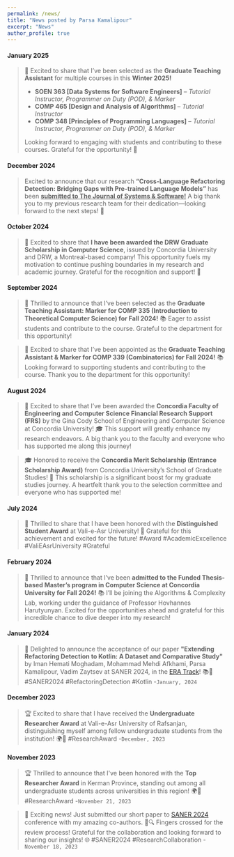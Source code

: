 ```yaml
---
permalink: /news/
title: "News posted by Parsa Kamalipour"
excerpt: "News"
author_profile: true
---
```


<!-- # NEWS -->
#### January 2025
> 🎉 Excited to share that I’ve been selected as the **Graduate Teaching Assistant** for multiple courses in this **Winter 2025!**  
>  
> - **SOEN 363 [Data Systems for Software Engineers]** – *Tutorial Instructor, Programmer on Duty (POD), & Marker*  
> - **COMP 465 [Design and Analysis of Algorithms]** – *Tutorial Instructor*  
> - **COMP 348 [Principles of Programming Languages]** – *Tutorial Instructor, Programmer on Duty (POD), & Marker*  
>  
> Looking forward to engaging with students and contributing to these courses. Grateful for the opportunity! 🚀

#### December 2024
> Excited to announce that our research **“Cross-Language Refactoring Detection: Bridging Gaps with Pre-trained Language Models”** has been **<u>submitted to The Journal of Systems & Software!</u>** A big thank you to my previous research team for their dedication—looking forward to the next steps! 🚀

#### October 2024
> 🎉 Excited to share that **I have been awarded the DRW Graduate Scholarship in Computer Science**, issued by Concordia University and DRW, a Montreal-based company! This opportunity fuels my motivation to continue pushing boundaries in my research and academic journey. Grateful for the recognition and support! 🚀

#### September 2024
> 🎉 Thrilled to announce that I’ve been selected as the **Graduate Teaching Assistant: Marker for COMP 335 (Introduction to Theoretical Computer Science) for Fall 2024!** 📚 Eager to assist students and contribute to the course. Grateful to the department for this opportunity!

> 🎉 Excited to share that I’ve been appointed as the **Graduate Teaching Assistant & Marker for COMP 339 (Combinatorics) for Fall 2024!** 📚 Looking forward to supporting students and contributing to the course. Thank you to the department for this opportunity!

#### August 2024
> 🌟 Excited to share that I’ve been awarded the **Concordia Faculty of Engineering and Computer Science Financial Research Support (FRS)** by the Gina Cody School of Engineering and Computer Science at Concordia University! 🎓 This support will greatly enhance my research endeavors. A big thank you to the faculty and everyone who has supported me along this journey! 

> 🎓 Honored to receive the **Concordia Merit Scholarship (Entrance Scholarship Award)** from Concordia University’s School of Graduate Studies! 🌟 This scholarship is a significant boost for my graduate studies journey. A heartfelt thank you to the selection committee and everyone who has supported me!

#### July 2024
> 🎉 Thrilled to share that I have been honored with the **Distinguished Student Award** at Vali-e-Asr University! 🌟 Grateful for this achievement and excited for the future! #Award #AcademicExcellence #ValiEAsrUniversity #Grateful 

#### February 2024
> 🚀 Thrilled to announce that I’ve been **admitted to the Funded Thesis-based Master’s program in Computer Science at Concordia University for Fall 2024!** 📚 I’ll be joining the Algorithms & Complexity Lab, working under the guidance of Professor Hovhannes Harutyunyan. Excited for the opportunities ahead and grateful for this incredible chance to dive deeper into my research!


#### January 2024
> 🚀 Delighted to announce the acceptance of our paper **"Extending Refactoring Detection to Kotlin: A Dataset and Comparative Study"** by Iman Hemati Moghadam, Mohammad Mehdi Afkhami, Parsa Kamalipour, Vadim Zaytsev at SANER 2024, in the [ERA Track](https://conf.researchr.org/track/saner-2024/saner-2024-early-research-achievement--era--track-)! 📚🚀 #SANER2024 #RefactoringDetection #Kotlin -`January, 2024`

#### December 2023
> 🏆 Excited to share that I have received the **Undergraduate Researcher Award** at Vali-e-Asr University of Rafsanjan, distinguishing myself among fellow undergraduate students from the institution! 🌍🚀 #ResearchAward -`December, 2023`

#### November 2023
> 🏆 Thrilled to announce that I've been honored with the **Top Researcher Award** in Kerman Province, standing out among all undergraduate students across universities in this region! 🌍🚀 #ResearchAward -`November 21, 2023`

> 🚀 Exciting news! Just submitted our short paper to [SANER 2024](https://conf.researchr.org/home/saner-2024) conference with my amazing co-authors. 📑🔍 Fingers crossed for the review process! Grateful for the collaboration and looking forward to sharing our insights! 🌐 #SANER2024 #ResearchCollaboration -`November 18, 2023`


